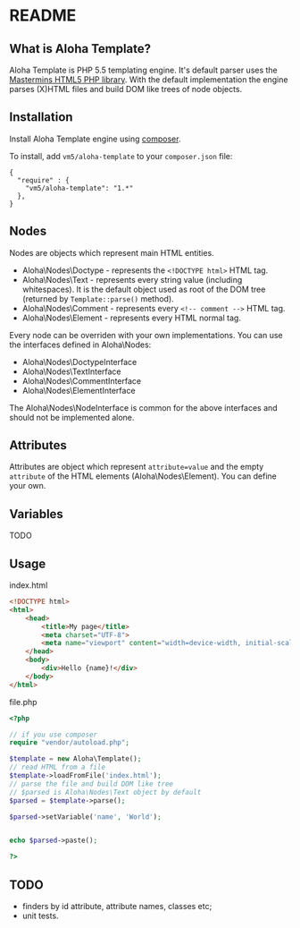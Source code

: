 README
======

What is Aloha Template?
-----------------------

Aloha Template is PHP 5.5 templating engine. It's default parser uses the
[Mastermins HTML5 PHP library](https://github.com/Masterminds/html5-php). With the default implementation the engine parses
(X)HTML files and build DOM like trees of node objects.

Installation
------------

Install Aloha Template engine using [composer](http://getcomposer.org/).

To install, add `vm5/aloha-template` to your `composer.json` file:

```
{
  "require" : {
    "vm5/aloha-template": "1.*"
  },
}
```

Nodes
-----

Nodes are objects which represent main HTML entities.

- Aloha\Nodes\Doctype - represents the `<!DOCTYPE html>` HTML tag.
- Aloha\Nodes\Text - represents every string value (including whitespaces). 
It is the default object used as root of the DOM tree (returned by `Template::parse()` method).
- Aloha\Nodes\Comment - represents every `<!-- comment -->` HTML tag.
- Aloha\Nodes\Element - represents every HTML normal tag.

Every node can be overriden with your own implementations. You can use the interfaces
defined in Aloha\Nodes:

- Aloha\Nodes\DoctypeInterface
- Aloha\Nodes\TextInterface
- Aloha\Nodes\CommentInterface
- Aloha\Nodes\ElementInterface

The Aloha\Nodes\NodeInterface is common for the above interfaces and should not be
implemented alone.

Attributes
----------

Attributes are object which represent `attribute=value` and the empty `attribute`
of the HTML elements (Aloha\Nodes\Element). You can define your own.

Variables
---------

TODO


Usage
-----

index.html

```html
<!DOCTYPE html>
<html>
    <head>
        <title>My page</title>
        <meta charset="UTF-8">
        <meta name="viewport" content="width=device-width, initial-scale=1.0">
    </head>
    <body>
        <div>Hello {name}!</div>
    </body>
</html>
```

file.php

```php
<?php

// if you use composer
require "vendor/autoload.php";

$template = new Aloha\Template();
// read HTML from a file
$template->loadFromFile('index.html');
// parse the file and build DOM like tree
// $parsed is Aloha\Nodes\Text object by default
$parsed = $template->parse();

$parsed->setVariable('name', 'World');


echo $parsed->paste();

?>
```

TODO
----

- finders by id attribute, attribute names, classes etc;
- unit tests.